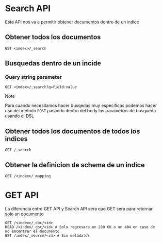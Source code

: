 # Search API

Esta API nos va a permitir obtener documentos dentro de un indice

## Obtener todos los documentos

```elastic
GET <index>/_search
```

## Busquedas dentro de un incide

### Query string parameter

```elastic
GET <index>/_search?q=field:value
```

> [!NOTE]
> Para cuando necesitamos hacer busqedas muy especificas podemos hacer uso del metodo `POST`
> pasando dentro del body los parametros de busqueda usando el DSL

## Obtener todos los documentos de todos los indices

```elastic
GET /_search
```

## Obtener la definicion de schema de un indice

```elastic
GET /<index>/_mapping
```


# GET API

La diferencia entre GET API y Search API sera que GET sera para retornar solo un documento

```elastic
GET /<index>/_doc/<id>
HEAD /<index/_doc/<id> # Solo regresara un 200 OK o un 404 en caso de no encontrar el documento
GET /index/_source/<id> # Sin metadatos
```

